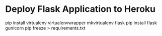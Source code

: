 # Deploy Flask Application to Heroku
pip install virtualenv virtualenvwrapper
mkvirtualenv flask
pip install flask gunicorn
pip freeze > requirements.txt
